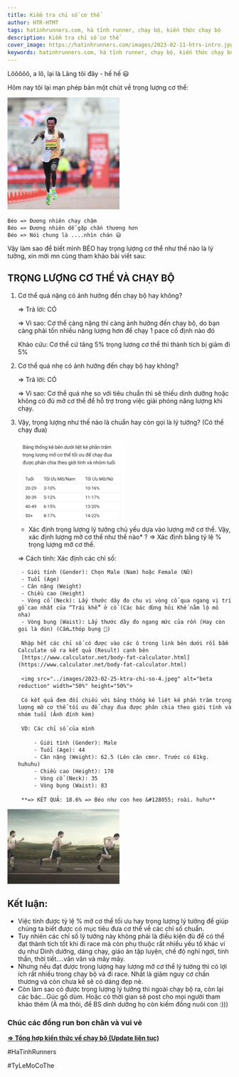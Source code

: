 ```yaml
---
title: Kiểm tra chỉ số cơ thể
author: HTR-HTMT
tags: hatinhrunners.com, hà tĩnh runner, chạy bộ, kiến thức chạy bộ
description: Kiểm tra chỉ số cơ thể
cover_image: https://hatinhrunners.com/images/2023-02-11-htrs-intro.jpg
keywords: hatinhrunners.com, hà tĩnh runner, chạy bộ, kiến thức chạy bộ
---
```


Lôôôôô, a lô, lại là Lãng tôi đây - hế hế 😃

Hôm nay tôi lại mạn phép bàn một chút về trọng lượng cơ thể:


<img src="../images/2023-02-25-ktra-chi-so-1.jpeg" alt="beta reduction" width="50%" height="50%">

```
Béo => Đương nhiên chạy chậm
Béo => Đương nhiên dễ gặp chấn thương hơn
Béo => Nói chung là ....nhìn chán 😃
```

Vậy làm sao để biết mình BÉO hay trọng lượng cơ thể như thế nào là lý tưởng, xin mời mn cùng tham khảo bài viết sau:

## TRỌNG LƯỢNG CƠ THỂ VÀ CHẠY BỘ

1. Cơ thể quá nặng có ảnh hưởng đến chạy bộ hay không?

    => Trả lời: CÓ

    => Vì sao: Cơ thể càng nặng thì càng ảnh hưởng đến chạy bộ, do bạn càng phải tốn nhiều năng lượng hơn để chạy 1 pace cố định nào đó

    Khảo cứu: Cơ thể cứ tăng 5% trọng lương cơ thể thì thành tích bị giảm đi 5%

2. Cơ thể quá nhẹ có ảnh hưởng đến chạy bộ hay không?

    => Trả lời: CÓ

    => Vì sao: Cơ thể quá nhẹ so với tiêu chuẩn thì sẽ thiếu dinh dưỡng hoặc không có đủ mỡ cơ thể để hỗ trợ trong việc giải phóng năng lượng khi chạy.

3. Vậy, trọng lượng như thế nào là chuẩn hay còn gọi là lý tưởng? (Có thể chạy đua)

    <img src="../images/2023-02-25-ktra-chi-so-3.jpeg" alt="beta reduction" width="50%" height="50%">

    * Xác định trọng lượng lý tưởng chủ yếu dựa vào lượng mỡ cơ thể.
    Vậy, xác định lượng mỡ cơ thể như thế nào* ?
    => Xác định bằng tỷ lệ % trọng lượng mỡ cơ thể.

    => Cách tính: Xác định các chỉ số:

        - Giới tính (Gender): Chọn Male (Nam) hoặc Female (Nữ)
        - Tuổi (Age)
        - Cân nặng (Weight)
        - Chiều cao (Height)
        - Vòng cổ (Neck): Lấy thước dây đo chu vi vòng cổ qua ngang vị trí gồ cao nhất của “Trái khế” ở cổ (Các bác đừng hỏi Khế nằm lộ mô nha)
        - Vòng bụng (Waist): Lấy thước dây đo ngang mức của rốn (Hay còn gọi là dún) (Cấm…thóp bụng 🤣)

        Nhập hết các chỉ số có được vào các ô trong link bên dưới rồi bấm Calculate sẽ ra kết quả (Result) cạnh bên
        [https://www.calculator.net/body-fat-calculator.html](https://www.calculator.net/body-fat-calculator.html)

        <img src="../images/2023-02-25-ktra-chi-so-4.jpeg" alt="beta reduction" width="50%" height="50%">

        Có kết quả đem đối chiếu với bảng thống kê liệt kê phần trăm trọng lượng mỡ cơ thể tối ưu để chạy đua được phân chia theo giới tính và nhóm tuổi (Ảnh đính kèm)

        VD: Các chỉ số của mình

            - Giới tính (Gender): Male
            - Tuổi (Age): 44
            - Cân nặng (Weight): 62.5 (Lên cân cmnr. Trước có 61kg. huhuhu)
            - Chiều cao (Height): 170
            - Vòng cổ (Neck): 35
            - Vòng bụng (Waist): 83

        **=> KẾT QUẢ: 18.6% => Béo như con heo &#128055; roài. huhu**

<img src="../images/2023-02-25-ktra-chi-so-2.jpeg" alt="beta reduction" width="50%" height="50%">

## Kết luận:

   - Việc tính được tỷ lệ % mỡ cơ thể tối ưu hay trọng lượng lý tưởng để giúp chúng ta biết được có mục tiêu đưa cơ thể về các chỉ số chuẩn.
   - Tuy nhiên các chỉ số lý tưởng này không phải là điều kiện đủ để có thể đạt thành tích tốt khi đi race mà còn phụ thuộc rất nhiều yếu tố khác ví dụ như Dinh dưỡng, dáng chạy, giáo án tập luyện, chế độ nghỉ ngơi, tinh thần, thời tiết….vân vân và mây mây.
   - Nhưng nếu đạt được trọng lượng hay lượng mỡ cơ thể lý tưởng thì có lợi ích rất nhiều trong chạy bộ và đi race. Nhất là giảm nguy cơ chấn thương và còn chưa kể sẽ có dáng đẹp nè.
   - Còn làm sao có được trọng lượng lý tưởng thì ngoài chạy bộ ra, còn lại các bác…Gúc gồ dùm. Hoặc có thời gian sẽ post cho mọi người tham khảo thêm (À mà thôi, để BS dinh dưỡng họ còn kiếm đồng nuôi con :)))


### Chúc các đồng run bon chân và vui vẻ

**[=> Tổng hợp kiến thức về chạy bộ (Update liên tục)](https://hatinhrunners.com/tags/b%C3%A0i%20t%E1%BA%ADp.html)**

#HaTinhRunners

#TyLeMoCoThe


